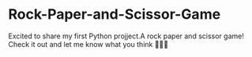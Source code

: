 # Rock-Paper-and-Scissor-Game
Excited to share my first Python projject.A rock paper and scissor game! Check it out  and let me know what you think 🤘🏼📝
